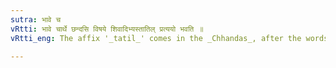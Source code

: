 ```yaml
---
sutra: भावे च
vRtti: भावे चार्थे छन्दसि विषये शिवादिभ्यस्तातिल् प्रत्ययो भवति ॥
vRtti_eng: The affix '_tatil_' comes in the _Chhandas_, after the words '_siva_', '_sam_' and '_arishta_', being in the 6th case in construction, the sense being that of condition.

---
```

